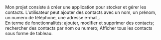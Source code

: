 Mon projet consiste à créer une application pour stocker et gérer les contacts.
L'utilisateur peut ajouter des contacts avec un nom, un prénom, un numero de téléphone, une adresse e-mail,.  
En terme de fonctionnalités: ajouter, modifier et supprimer des contacts; rechercher des contacts par nom ou numero; Afficher tous les contacts sous forme de tableau.
